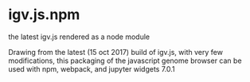 # igv.js.npm
the latest igv.js rendered as a node module

Drawing from the latest (15 oct 2017) build of igv.js, with very few modifications, this packaging 
of the javascript genome browser can be used with npm, webpack, and jupyter widgets 7.0.1

